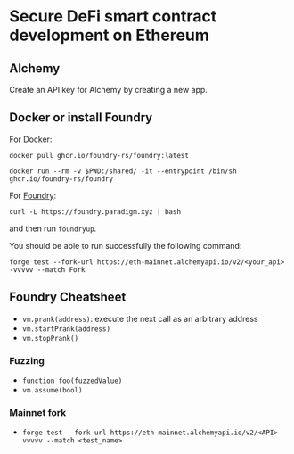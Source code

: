 # Secure DeFi smart contract development on Ethereum

## Alchemy

Create an API key for Alchemy by creating a new app.

## Docker or install Foundry

For Docker:

``docker pull ghcr.io/foundry-rs/foundry:latest``

``docker run --rm -v $PWD:/shared/ -it --entrypoint /bin/sh ghcr.io/foundry-rs/foundry``

For [Foundry](https://github.com/foundry-rs/foundry):

``curl -L https://foundry.paradigm.xyz | bash``

and then run ``foundryup``.

You should be able to run successfully the following command:

``forge test --fork-url https://eth-mainnet.alchemyapi.io/v2/<your_api> -vvvvv --match Fork``

## Foundry Cheatsheet

* ``vm.prank(address)``: execute the next call as an arbitrary address
* ``vm.startPrank(address)``
* ``vm.stopPrank()``

### Fuzzing

* ``function foo(fuzzedValue)``
* ``vm.assume(bool)``

### Mainnet fork

* ``forge test --fork-url https://eth-mainnet.alchemyapi.io/v2/<API> -vvvvv --match <test_name>``
